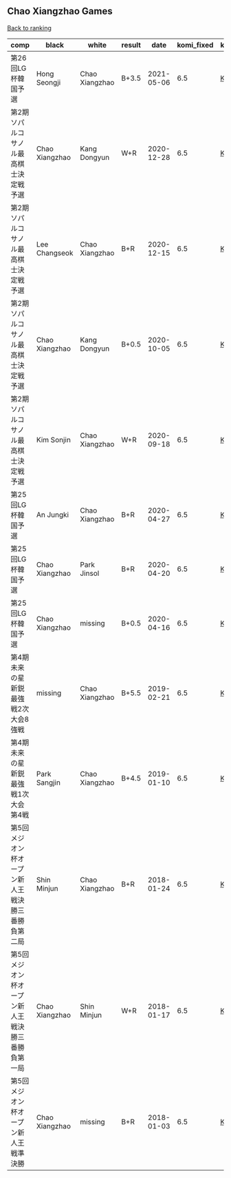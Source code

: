 ## Chao Xiangzhao Games

[Back to ranking](index.md)




| **comp** | **black** | **white** | **result** | **date** | **komi_fixed** | **kifu** | 
| --- | --- | --- | --- | --- | --- | --- |
| 第26回LG杯韓国予選 | Hong Seongji | Chao Xiangzhao | B+3.5 | 2021-05-06 | 6.5 | [Kifu](https://kifudepot.net/kifucontents.php?id=cbucQzMn7Vq9ckLkH4sBzg%3D%3D) | 
| 第2期ソパルコサノル最高棋士決定戦予選 | Chao Xiangzhao | Kang Dongyun | W+R | 2020-12-28 | 6.5 | [Kifu](https://kifudepot.net/kifucontents.php?id=ZH6hCmNuxHCeJAnBWCGnzQ%3D%3D) | 
| 第2期ソパルコサノル最高棋士決定戦予選 | Lee Changseok | Chao Xiangzhao | B+R | 2020-12-15 | 6.5 | [Kifu](https://kifudepot.net/kifucontents.php?id=RyKfuC7IKJCuzSenK9VCeQ%3D%3D) | 
| 第2期ソパルコサノル最高棋士決定戦予選 | Chao Xiangzhao | Kang Dongyun | B+0.5 | 2020-10-05 | 6.5 | [Kifu](https://kifudepot.net/kifucontents.php?id=hUIm6aQqgU9JnFofvFCbtw%3D%3D) | 
| 第2期ソパルコサノル最高棋士決定戦予選 | Kim Sonjin | Chao Xiangzhao | W+R | 2020-09-18 | 6.5 | [Kifu](https://kifudepot.net/kifucontents.php?id=ikJNK0BAuNh9iVmfWo0MKw%3D%3D) | 
| 第25回LG杯韓国予選 | An Jungki | Chao Xiangzhao | B+R | 2020-04-27 | 6.5 | [Kifu](https://kifudepot.net/kifucontents.php?id=fwDfysdMrTpRi3dKXp4Ezw%3D%3D) | 
| 第25回LG杯韓国予選 | Chao Xiangzhao | Park Jinsol | B+R | 2020-04-20 | 6.5 | [Kifu](https://kifudepot.net/kifucontents.php?id=Yt56yUPpN0rSTr3eyi%2FlJg%3D%3D) | 
| 第25回LG杯韓国予選 | Chao Xiangzhao | missing | B+0.5 | 2020-04-16 | 6.5 | [Kifu](https://kifudepot.net/kifucontents.php?id=DrWUdJI4c7Lm62HPlUeQiQ%3D%3D) | 
| 第4期未来の星新鋭最強戦2次大会8強戦 | missing | Chao Xiangzhao | B+5.5 | 2019-02-21 | 6.5 | [Kifu](https://kifudepot.net/kifucontents.php?id=eT7KrivLjloB%2Fgb82bpvGw%3D%3D) | 
| 第4期未来の星新鋭最強戦1次大会第4戦 | Park Sangjin | Chao Xiangzhao | B+4.5 | 2019-01-10 | 6.5 | [Kifu](https://kifudepot.net/kifucontents.php?id=ZA5gkn4jDK7cBOGuT6sJZg%3D%3D) | 
| 第5回メジオン杯オープン新人王戦決勝三番勝負第二局 | Shin Minjun | Chao Xiangzhao | B+R | 2018-01-24 | 6.5 | [Kifu](https://kifudepot.net/kifucontents.php?id=i%2B1sEXqben56KrwQedwl6A%3D%3D) | 
| 第5回メジオン杯オープン新人王戦決勝三番勝負第一局 | Chao Xiangzhao | Shin Minjun | W+R | 2018-01-17 | 6.5 | [Kifu](https://kifudepot.net/kifucontents.php?id=Cf8iuFtZhQXIsFk0OfUQdA%3D%3D) | 
| 第5回メジオン杯オープン新人王戦準決勝 | Chao Xiangzhao | missing | B+R | 2018-01-03 | 6.5 | [Kifu](https://kifudepot.net/kifucontents.php?id=UIxhg8TeBUlGLQfeNZ50zQ%3D%3D) |




